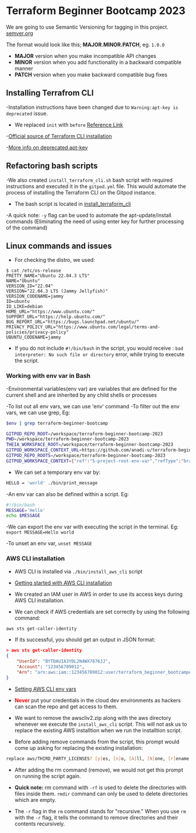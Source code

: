 # Terraform Beginner Bootcamp 2023

We are going to use Semantic Versioning for tagging in this project.
[semver.org](https://semver.org/)

The format would look like this; **MAJOR.MINOR.PATCH**, eg. `1.0.0`

- **MAJOR** version when you make incompatible API changes
- **MINOR** version when you add functionality in a backward compatible manner
- **PATCH** version when you make backward compatible bug fixes

## Installing Terrafrom CLI

-Installation instructions have been changed due to `Warning:apt-key is deprecated` issue.

- We replaced `init` with `before` 
[Reference Link](https://www.gitpod.io/docs/configure/workspaces/tasks)

-[Official source of Terraform CLI installation](https://developer.hashicorp.com/terraform/tutorials/aws-get-started/install-cli)

-[More info on deprecated apt-key](https://www.techrepublic.com/article/how-to-fix-the-apt-key-deprecated-warning-in-ubuntu/)


## Refactoring bash scripts

-We also created `install_terraform_cli.sh` bash script with required instructions and executed it in the `gitpod.yml` file.
This would automate the process of installing the Terraform CLI on the Gitpod instance.

- The bash script is located in [install_terraform_cli](/bin/install_terraform_cli.sh)

-A quick note: `-y` flag can be used to automate the apt-update/install commands (Eliminating the need of using enter key for further processing of the command)

## Linux commands and issues

- For checking the distro, we used:
```
$ cat /etc/os-release
PRETTY_NAME="Ubuntu 22.04.3 LTS"
NAME="Ubuntu"
VERSION_ID="22.04"
VERSION="22.04.3 LTS (Jammy Jellyfish)"
VERSION_CODENAME=jammy
ID=ubuntu
ID_LIKE=debian
HOME_URL="https://www.ubuntu.com/"
SUPPORT_URL="https://help.ubuntu.com/"
BUG_REPORT_URL="https://bugs.launchpad.net/ubuntu/"
PRIVACY_POLICY_URL="https://www.ubuntu.com/legal/terms-and-policies/privacy-policy"
UBUNTU_CODENAME=jammy
```

- If you do not include `#!/bin/bash` in the script, you would receive : `bad interpreter: No such file or directory` error, while trying to execute the script.


### Working with env var in Bash

-Environmental variables(env var) are variables that are defined for the current shell and are inherited by any child shells or processes

-To list out all env vars, we can use 'env' command
-To filter out the env vars, we can use grep, Eg: 

```sh
$env | grep terraform-beginner-bootcamp

GITPOD_REPO_ROOT=/workspace/terraform-beginner-bootcamp-2023
PWD=/workspace/terraform-beginner-bootcamp-2023
THEIA_WORKSPACE_ROOT=/workspace/terraform-beginner-bootcamp-2023
GITPOD_WORKSPACE_CONTEXT_URL=https://github.com/anadi-u/terraform-beginner-bootcamp-2023/tree/5-project-root-env-var
GITPOD_REPO_ROOTS=/workspace/terraform-beginner-bootcamp-2023
GITPOD_WORKSPACE_CONTEXT={"ref":"5-project-root-env-var","refType":"branch","isFile":false,"path":"","title":"anadi-u/terraform-beginner-bootcamp-2023 - 5-project-root-env-var","revision":"0deb78e837f969c562c42f5143ba39b18c96885a","repository":{"cloneUrl":"https://github.com/anadi-u/terraform-beginner-bootcamp-2023.git","host":"github.com","defaultBranch":"main","name":"terraform-beginner-bootcamp-2023","owner":"anadi-u","private":false},"normalizedContextURL":"https://github.com/anadi-u/terraform-beginner-bootcamp-2023/tree/5-project-root-env-var","checkoutLocation":"terraform-beginner-bootcamp-2023"}
```

- We can set a temporary env var by:
```sh
HELLO = 'world' ./bin/print_message
```

-An env var can also be defined within a script. Eg:

```sh
#!/bin/bash
MESSAGE='Hello'
echo $MESSAGE
```
-We can export the env var with executing the script in the terminal. Eg: `export MESSAGE=Hello world`

-To unset an env var, `unset MESSAGE`

### AWS CLI installation

- AWS CLI is installed via `./bin/install_aws_cli` script
- [Getting started with AWS CLI installation](https://docs.aws.amazon.com/cli/latest/userguide/getting-started-install.html)

- We created an IAM user in AWS in order to use its access keys during AWS CLI installation.

- We can check if AWS credentials are set correctly by using the following command:
```sh
aws sts get-caller-identity
```

- If its successful, you should get an output in JSON format:

```json
> aws sts get-caller-identity
{
    "UserId": "BYTDAUIA3YDL2N4WX7876JJ",
    "Account": "123456789012",
    "Arn": "arn:aws:iam::123456789012:user/terraform_beginner_bootcamper"
}
```

- [Setting AWS CLI env vars](https://docs.aws.amazon.com/cli/latest/userguide/cli-configure-envvars.html)

- <font color="red">**Never**</font> put your credentials in the cloud dev environments as hackers can scan the repo and get access to them.


- We want to remove the awscliv2.zip along with the aws directory whenever we execute the `install_aws_cli` script. This will not ask us to replace the existing AWS installtion when we run the installtion script.

- Before adding remove commands from the script, this prompt would come up asking for replacing the existing installation:

```sh
replace aws/THIRD_PARTY_LICENSES? [y]es, [n]o, [A]ll, [N]one, [r]ename:
```
- After adding the rm command (remove), we would not get this prompt on running the script again.

- **Quick note:** rm command with `-rf` is used to delete the directories with files inside them. `rmdir` command can only be used to delete directories which are empty.

- The `-r` flag in the `rm` command stands for "recursive." When you use `rm` with the `-r` flag, it tells the command to remove directories and their contents recursively.

